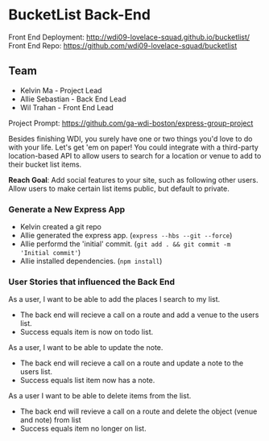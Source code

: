 # BucketList Back-End

Front End Deployment: http://wdi09-lovelace-squad.github.io/bucketlist/
Front End Repo: https://github.com/wdi09-lovelace-squad/bucketlist

## Team

* Kelvin Ma - Project Lead
* Allie Sebastian - Back End Lead
* Wil Trahan - Front End Lead

Project Prompt: https://github.com/ga-wdi-boston/express-group-project

Besides finishing WDI, you surely have one or two things you'd love to do with your life. Let's get 'em on paper! You could integrate with a third-party location-based API to allow users to search for a location or venue to add to their bucket list items.

**Reach Goal**: Add social features to your site, such as following other users. Allow users to make certain list items public, but default to private.

### Generate a New Express App

- Kelvin created a git repo
- Allie generated the express app. (`express --hbs --git --force`)
- Allie performd the 'initial' commit. (`git add . && git commit -m 'Initial commit'`)
- Allie installed dependencies. (`npm install`)

### User Stories that influenced the Back End

As a user, I want to be able to add the places I search to my list.

- The back end will recieve a call on a route and add a venue to the users list.
- Success equals item is now on todo list.

As a user, I want to be able to update the note.

- The back end will recieve a call on a route and update a note to the users list.
- Success equals list item now has a note.

As a user I want to be able to delete items from the list.

- The back end will revieve a call on a route and delete the object (venue and note) from list
- Success equals item no longer on list.
